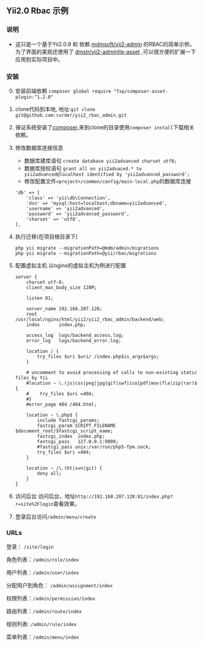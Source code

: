 ## Yii2.0 Rbac 示例

### 说明
- 这只是一个基于Yii2.0.9 和 依赖 [mdmsoft/yii2-admin](https://github.com/mdmsoft/yii2-admin) 的RBAC的简单示例，为了界面的美观还使用了 [dmstr/yii2-adminlte-asset](https://github.com/dmstr/yii2-adminlte-asset) ,可以很方便的扩展一下应用到实际项目中。

### 安装
0. 安装前端依赖 `composer global require "fxp/composer-asset-plugin:^1.2.0"`

1. clone代码到本地, 地址:`git clone git@github.com:curder/yii2_rbac_admin.git`

2. 保证系统安装了[composer](https://getcomposer.org/download/),来到clone的目录使用`composer install`下载相关依赖。

3. 修改数据库连接信息
	- 数据库建库语句 `create database yii2advanced charset utf8;`
	- 数据库授权语句 `grant all on yii2advaced.* to yii2advanced@localhost identified by 'yii2advanced_password';`
   - 修改配置文件`<project>/common/config/main-local.php`的数据库连接
	
	```
	'db' => [
	    'class' => 'yii\db\Connection',
	    'dsn' => 'mysql:host=localhost;dbname=yii2advanced',
	    'username' => 'yii2advanced',
	    'password' => 'yii2advanced_password',
	    'charset' => 'utf8',
	],
	```

4. 执行迁移(在项目根目录下)
	```shell
	php yii migrate --migrationPath=@mdm/admin/migrations
	php yii migrate --migrationPath=@yii/rbac/migrations
	```

5. 配置虚拟主机
	以nginx的虚拟主机为例进行配置
	
	```
	server {
	    charset utf-8;
	    client_max_body_size 128M;
	
	    listen 81;
	
	    server_name 192.168.207.128;
	    root        /usr/local/nginx/html/yii2/yii2_rbac_admin/backend/web;
	    index       index.php;
	
	    access_log  logs/backend_access.log;
	    error_log   logs/backend_error.log;
	
	    location / {
	        try_files $uri $uri/ /index.php$is_args$args;
	    }
	
	    # uncomment to avoid processing of calls to non-existing static files by Yii
	    #location ~ \.(js|css|png|jpg|gif|swf|ico|pdf|mov|fla|zip|rar)$ {
	    #    try_files $uri =404;
	    #}
	    #error_page 404 /404.html;
	
	    location ~ \.php$ {
	        include fastcgi_params;
	        fastcgi_param SCRIPT_FILENAME $document_root/$fastcgi_script_name;
	        fastcgi_index  index.php;
	        fastcgi_pass   127.0.0.1:9000;
	        #fastcgi_pass unix:/var/run/php5-fpm.sock;
	        try_files $uri =404;
	    }
	
	    location ~ /\.(ht|svn|git) {
	        deny all;
	    }
	}
	```

6. 访问后台
访问后台，地址`http://192.168.207.128:81/index.php?r=site%2Flogin`查看效果。

7. 登录后台访问`/admin/menu/create`


### URLs
登录： `/site/login`

角色列表：`/admin/role/index`

用户列表：`/admin/user/index`

分配用户到角色： `/admin/assignment/index`

权限列表：`/admin/permission/index`

路由列表：`/admin/route/index`

规则列表: `/admin/rule/index`

菜单列表：`/admin/menu/index`







